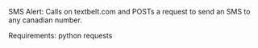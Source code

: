 SMS Alert:
Calls on textbelt.com and POSTs a request to send an SMS to any canadian number.


Requirements:
python requests
